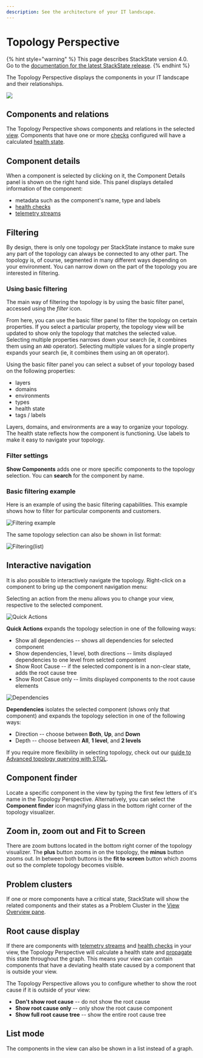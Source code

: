 ```yaml
---
description: See the architecture of your IT landscape.
---
```


# Topology Perspective

{% hint style="warning" %}
This page describes StackState version 4.0.  
Go to the [documentation for the latest StackState release](https://docs.stackstate.com/).
{% endhint %}

The Topology Perspective displays the components in your IT landscape and their relationships.

![](../../.gitbook/assets/topoview1%20%281%29.png)

## Components and relations

The Topology Perspective shows components and relations in the selected [view](../views.md). Components that have one or more [checks](../../configure/checks_and_streams.md#checks) configured will have a calculated [health state](../../configure/propagation.md).

## Component details

When a component is selected by clicking on it, the Component Details panel is shown on the right hand side. This panel displays detailed information of the component:

* metadata such as the component's name, type and labels
* [health checks](../../configure/checks_and_streams.md#checks)
* [telemetry streams](../../configure/checks_and_streams.md#data-streams)

## Filtering

By design, there is only one topology per StackState instance to make sure any part of the topology can always be connected to any other part. The topology is, of course, segmented in many different ways depending on your environment. You can narrow down on the part of the topology you are interested in filtering.

### Using basic filtering

The main way of filtering the topology is by using the basic filter panel, accessed using the _filter_ icon.

From here, you can use the basic filter panel to filter the topology on certain properties. If you select a particular property, the topology view will be updated to show only the topology that matches the selected value. Selecting multiple properties narrows down your search \(ie, it combines them using an `AND` operator\). Selecting multiple values for a single property expands your search \(ie, it combines them using an `OR` operator\).

Using the basic filter panel you can select a subset of your topology based on the following properties:

* layers
* domains
* environments
* types
* health state
* tags / labels

Layers, domains, and environments are a way to organize your topology. The health state reflects how the component is functioning. Use labels to make it easy to navigate your topology.

### Filter settings

**Show Components** adds one or more specific components to the topology selection. You can **search** for the component by name.

### Basic filtering example

Here is an example of using the basic filtering capabilities. This example shows how to filter for particular components and customers.

![Filtering example](../../.gitbook/assets/basic_filtering%20%281%29.png)

The same topology selection can also be shown in list format:

![Filtering\(list\)](../../.gitbook/assets/basic_filtering_list%20%281%29.png)

## Interactive navigation

It is also possible to interactively navigate the topology. Right-click on a component to bring up the component navigation menu:

Selecting an action from the menu allows you to change your view, respective to the selected component.

![Quick Actions](../../.gitbook/assets/quick_actions%20%282%29.png)

**Quick Actions** expands the topology selection in one of the following ways:

* Show all dependencies -- shows all dependencies for selected component
* Show dependencies, 1 level, both directions -- limits displayed dependencies to one level from selcted compontent
* Show Root Cause -- if the selected component is in a non-clear state, adds the root cause tree
* Show Root Casue only -- limits displayed components to the root cause elements

![Dependencies](../../.gitbook/assets/dependencies%20%281%29.png)

**Dependencies** isolates the selected component \(shows only that component\) and expands the topology selection in one of the following ways:

* Direction -- choose between **Both**, **Up**, and **Down**
* Depth -- choose between **All**, **1 level**, and **2 levels**

If you require more flexibility in selecting topology, check out our [guide to Advanced topology querying with STQL](../../configure/topology_selection_advanced.md).

## Component finder

Locate a specific component in the view by typing the first few letters of it's name in the Topology Perspective. Alternatively, you can select the **Component finder** icon magnifying glass in the bottom right corner of the topology visualizer.

## Zoom in, zoom out and Fit to Screen

There are zoom buttons located in the bottom right corner of the topology visualizer. The **plus** button zooms in on the topology, the **minus** button zooms out. In between both buttons is the **fit to screen** button which zooms out so the complete topology becomes visible.

## Problem clusters

If one or more components have a critical state, StackState will show the related components and their states as a Problem Cluster in the [View Overview pane](../views.md#view-overview).

## Root cause display

If there are components with [telemetry streams](../../configure/checks_and_streams.md#data-streams) and [health checks](../../configure/checks_and_streams.md#checks) in your view, the Topology Perspective will calculate a health state and [propagate](../../configure/propagation.md) this state throughout the graph. This means your view can contain components that have a deviating health state caused by a component that is outside your view.

The Topology Perspective allows you to configure whether to show the root cause if it is outside of your view:

* **Don't show root cause** -- do not show the root cause 
* **Show root cause only** -- only show the root cause component
* **Show full root cause tree** -- show the entire root cause tree

## List mode

The components in the view can also be shown in a list instead of a graph.

